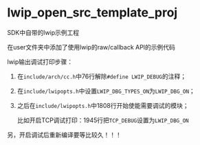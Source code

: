 # lwip_open_src_template_proj

SDK中自带的lwip示例工程

在user文件夹中添加了使用lwip的raw/callback API的示例代码

lwip输出调试打印步骤：

1. 在`include/arch/cc.h`中76行解除`#define LWIP_DEBUG`的注释；
2. 在`include/lwipopts.h`中设置`LWIP_DBG_TYPES_ON`为`LWIP_DBG_ON`；
3. 之后在`include/lwipopts.h`中1808行开始使能需要调试的模块；

	比如开启TCP调试打印：1945行把`TCP_DEBUG`设置为`LWIP_DBG_ON`

另，开启调试后重新编译要等比较久！！！


